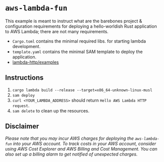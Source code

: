 # `aws-lambda-fun`

This example is meant to instruct what are the barebones project & configuration requirements for deploying a hello-worldish Rust application to AWS Lambda; there are not many requirements.

- `Cargo.toml` contains the minimal required libs. for starting lambda development.
- `template.yaml` contains the minimal SAM template to deploy the application.
- [lambda-http/examples](https://github.com/awslabs/aws-lambda-rust-runtime/tree/main/lambda-http/examples)

## Instructions

1. `cargo lambda build --release --target=x86_64-unknown-linux-musl`
2. `sam deploy`
3. `curl <YOUR_LAMBDA_ADDRESS>` should return `Hello AWS Lambda HTTP request`.
4. `sam delete` to clean up the resources.

## Disclaimer

*Please note that you may incur AWS charges for deploying the `aws-lambda-fun` into your AWS account. To track costs in your AWS account, consider using AWS Cost Explorer and AWS Billing and Cost Management. You can also set up a billing alarm to get notified of unexpected charges.*
